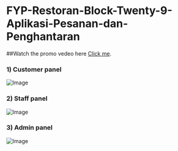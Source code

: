 # FYP-Restoran-Block-Twenty-9-Aplikasi-Pesanan-dan-Penghantaran

##Watch the promo vedeo here [Click me](https://www.youtube.com/watch?v=MXFrId5Nyhg).

### 1) Customer panel

![Image](asas)

### 2) Staff panel

![Image](asasas)

### 3) Admin panel

![Image](asasa)
